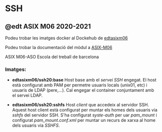 # SSH

## @edt ASIX M06 2020-2021


Podeu trobar les imatges docker al Dockehub de [edtasixm06](https://hub.docker.com/u/edtasixm06/)

Podeu trobar la documentació del mòdul a [ASIX-M06](https://sites.google.com/site/asixm06edt/)

ASIX M06-ASO Escola del treball de barcelona

### Imatges:

* **edtasixm06/ssh20:base** Host base amb el *servei SSH* engegat. El host està configurat 
  amb PAM per permetre usuaris locals (unix01, etc) i usuaris de LDAP (pere,...). Cal
  engegar el container conjuntament amb el servei LDAP.


* **edtasixm06/ssh20:sshfs** Host *client* que accedeix al servidor SSH. Aquest host client 
  està configurat per muntar els homes dels usuaris via *sshfs* del servidor SSH. S'ha 
  configurat *syste-auth* per uar *pam_mount* i configurat *pam_mount.conf.xml* per muntar
  un recurs de xarxa al home dels usuaris via *SSHFS*. 

